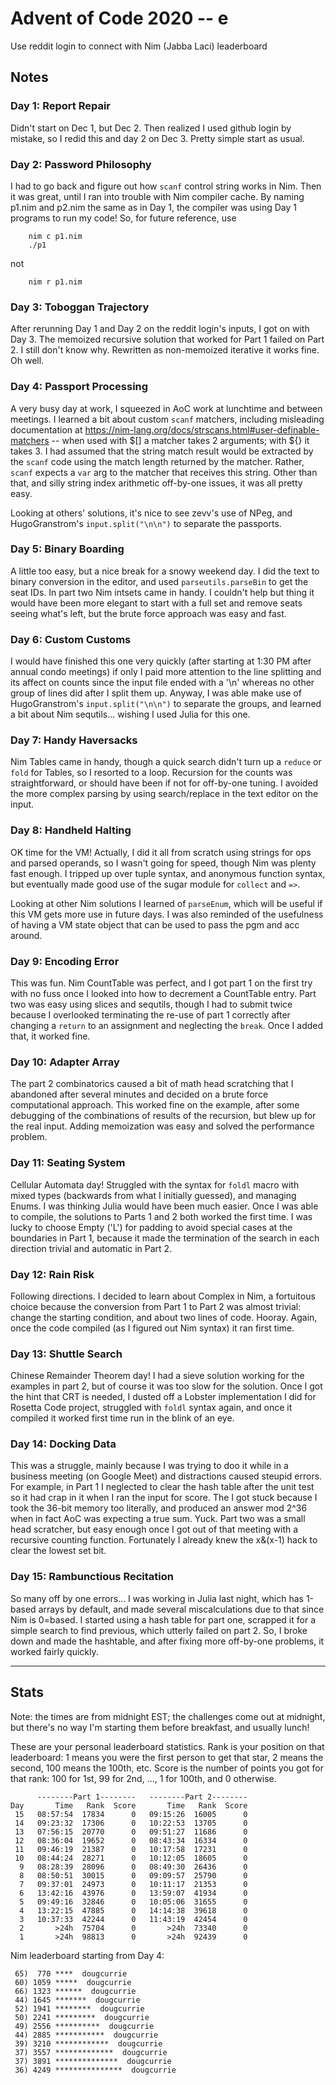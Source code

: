 # Advent of Code 2020 -- e

Use reddit login to connect with Nim (Jabba Laci) leaderboard

## Notes

### Day 1: Report Repair ###

Didn't start on Dec 1, but Dec 2. Then realized I used github login by mistake,
so I redid this and day 2 on Dec 3. Pretty simple start as usual.

### Day 2: Password Philosophy ###

I had to go back and figure out how `scanf` control string works in Nim. Then it
was great, until I ran into trouble with Nim compiler cache. By naming p1.nim
and p2.nim the same as in Day 1, the compiler was using Day 1 programs to run my
code! So, for future reference, use
```
    nim c p1.nim
    ./p1
```
not
```
    nim r p1.nim
```

### Day 3: Toboggan Trajectory ###

After rerunning Day 1 and Day 2 on the reddit login's inputs, I got on with Day
3. The memoized recursive solution that worked for Part 1 failed on Part 2. I
still don't know why. Rewritten as non-memoized iterative it works fine. Oh
well.

### Day 4: Passport Processing ###

A very busy day at work, I squeezed in AoC work at lunchtime and between meetings.
I learned a bit about custom `scanf` matchers, including misleading documentation
at https://nim-lang.org/docs/strscans.html#user-definable-matchers -- when used
with $[] a matcher takes 2 arguments; with ${} it takes 3. I had assumed that the
string match result would be extracted by the `scanf` code using the match length
returned by the matcher. Rather, `scanf` expects a `var` arg to the matcher that
receives this string. Other than that, and silly string index arithmetic
off-by-one issues, it was all pretty easy.

Looking at others' solutions, it's nice to see zevv's use of NPeg, and
HugoGranstrom's `input.split("\n\n")` to separate the passports.

### Day 5: Binary Boarding ###

A little too easy, but a nice break for a snowy weekend day. I did the text to
binary conversion in the editor, and used `parseutils.parseBin` to get the seat
IDs. In part two Nim intsets came in handy. I couldn't help but thing it would
have been more elegant to start with a full set and remove seats seeing what's
left, but the brute force approach was easy and fast.

### Day 6: Custom Customs ###

I would have finished this one very quickly (after starting at 1:30 PM after
annual condo meetings) if only I paid more attention to the line splitting and
its affect on counts since the input file ended with a '\n' whereas no other
group of lines did after I split them up. Anyway, I was able make use of
HugoGranstrom's `input.split("\n\n")` to separate the groups, and learned a bit
about Nim sequtils... wishing I used Julia for this one.

### Day 7: Handy Haversacks ###

Nim Tables came in handy, though a quick search didn't turn up a `reduce` or
`fold` for Tables, so I resorted to a loop. Recursion for the counts was
straightforward, or should have been if not for off-by-one tuning. I avoided
the more complex parsing by using search/replace in the text editor on the input.

### Day 8: Handheld Halting ###

OK time for the VM! Actually, I did it all from scratch using strings for ops
and parsed operands, so I wasn't going for speed, though Nim was plenty fast
enough. I tripped up over tuple syntax, and anonymous function syntax, but
eventually made good use of the sugar module for `collect` and `=>`.

Looking at other Nim solutions I learned of `parseEnum`, which will be useful
if this VM gets more use in future days. I was also reminded of the usefulness
of having a VM state object that can be used to pass the pgm and acc around.

### Day 9: Encoding Error ###

This was fun. Nim CountTable was perfect, and I got part 1 on the first try with
no fuss once I looked into how to decrement a CountTable entry. Part two was
easy using slices and sequtils, though I had to submit twice because I overlooked
terminating the re-use of part 1 correctly after changing a `return` to an
assignment and neglecting the `break`. Once I added that, it worked fine.

### Day 10: Adapter Array ###

The part 2 combinatorics caused a bit of math head scratching that I abandoned
after several minutes and decided on a brute force computational approach.
This worked fine on the example, after some debugging of the combinations of
results of the recursion, but blew up for the real input. Adding memoization
was easy and solved the performance problem.

### Day 11: Seating System ###

Cellular Automata day! Struggled with the syntax for `foldl` macro with mixed
types (backwards from what I initially guessed), and managing Enums. I was
thinking Julia would have been much easier. Once I was able to compile,
the solutions to Parts 1 and 2 both worked the first time. I was lucky to
choose Empty ('L') for padding to avoid special cases at the boundaries in
Part 1, because it made the termination of the search in each direction
trivial and automatic in Part 2.

### Day 12: Rain Risk ###

Following directions. I decided to learn about Complex in Nim, a fortuitous
choice because the conversion from Part 1 to Part 2 was almost trivial: change
the starting condition, and about two lines of code. Hooray. Again, once the
code compiled (as I figured out Nim syntax) it ran first time.

### Day 13: Shuttle Search ###

Chinese Remainder Theorem day! I had a sieve solution working for the examples
in part 2, but of course it was too slow for the solution. Once I got the hint
that CRT is needed, I dusted off a Lobster implementation I did for Rosetta
Code project, struggled with `foldl` syntax again, and once it compiled it
worked first time run in the blink of an eye.

### Day 14: Docking Data ###

This was a struggle, mainly because I was trying to doo it while in a business
meeting (on Google Meet) and distractions caused steupid errors. For example,
in Part 1 I neglected to clear the hash table after the unit test so it had
crap in it when I ran the input for score. The I got stuck because I took the
36-bit memory too literally, and produced an answer mod 2^36 when in fact AoC
was expecting a true sum. Yuck. Part two was a small head scratcher, but easy
enough once I got out of that meeting with a recursive counting function.
Fortunately I already knew the x&(x-1) hack to clear the lowest set bit.


### Day 15: Rambunctious Recitation ###

So many off by one errors... I was working in Julia last night, which has
1-based arrays by default, and made several miscalculations due to that since
Nim is 0=based. I started using a hash table for part one, scrapped it for a
simple search to find previous, which utterly failed on part 2. So, I broke
down and made the hashtable, and after fixing more off-by-one problems, it
worked fairly quickly.

---

## Stats

Note: the times are from midnight EST; the challenges come out at midnight, but there's no way I'm starting them before breakfast, and usually lunch!

These are your personal leaderboard statistics. Rank is your position on that leaderboard: 1 means you were the first person to get that star, 2 means the second, 100 means the 100th, etc. Score is the number of points you got for that rank: 100 for 1st, 99 for 2nd, ..., 1 for 100th, and 0 otherwise.

```
      --------Part 1--------   --------Part 2--------
Day       Time   Rank  Score       Time   Rank  Score
 15   08:57:54  17834      0   09:15:26  16005      0
 14   09:23:32  17306      0   10:22:53  13705      0
 13   07:56:15  20770      0   09:51:27  11686      0
 12   08:36:04  19652      0   08:43:34  16334      0
 11   09:46:19  21387      0   10:17:58  17231      0
 10   08:44:24  28271      0   10:12:05  18605      0
  9   08:28:39  28096      0   08:49:30  26436      0
  8   08:50:51  30015      0   09:09:57  25790      0
  7   09:37:01  24973      0   10:11:17  21353      0
  6   13:42:16  43976      0   13:59:07  41934      0
  5   09:49:16  32846      0   10:05:06  31655      0
  4   13:22:15  47885      0   14:14:38  39618      0
  3   10:37:33  42244      0   11:43:19  42454      0
  2       >24h  75704      0       >24h  73340      0
  1       >24h  98813      0       >24h  92439      0
  ```

  Nim leaderboard starting from Day 4:

```
 65)  770 ****  dougcurrie
 60) 1059 *****  dougcurrie
 66) 1323 ******  dougcurrie
 44) 1645 *******  dougcurrie
 52) 1941 ********  dougcurrie
 50) 2241 *********  dougcurrie
 49) 2556 **********  dougcurrie
 44) 2885 ***********  dougcurrie
 39) 3210 ************  dougcurrie
 37) 3557 *************  dougcurrie
 37) 3891 **************  dougcurrie
 36) 4249 ***************  dougcurrie
 ```
